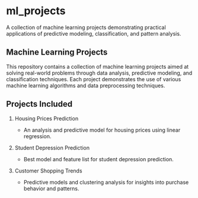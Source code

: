 # ml_projects
A collection of machine learning projects demonstrating practical applications of predictive modeling, classification, and pattern analysis.

## Machine Learning Projects
This repository contains a collection of machine learning projects aimed at solving real-world problems through data analysis, predictive modeling, and classification techniques. Each project demonstrates the use of various machine learning algorithms and data preprocessing techniques.

## Projects Included
1. Housing Prices Prediction
   - An analysis and predictive model for housing prices using linear regression.
     
2. Student Depression Prediction
   - Best model and feature list for student depression prediction.

3. Customer Shopping Trends
   - Predictive models and clustering analysis for insights into purchase behavior and patterns.
